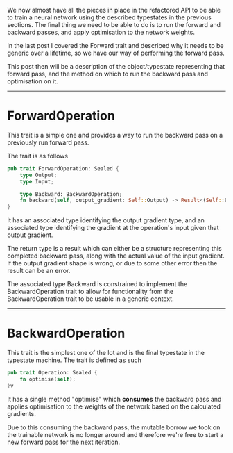 We now almost have all the pieces in place in the refactored API to be able to train a neural network using the described typestates in the previous sections. The final thing we need to be able to do is to run the forward and backward passes, and apply optimisation to the network weights.

In the last post I covered the Forward trait and described why it needs to be generic over a lifetime, so we have our way of performing the forward pass.

This post then will be a description of the object/typestate representing that forward pass, and the method on which to run the backward pass and optimisation on it.

---
# ForwardOperation #

This trait is a simple one and provides a way to run the backward pass on a previously run forward pass.

The trait is as follows

```rust
pub trait ForwardOperation: Sealed {
    type Output;
    type Input;

    type Backward: BackwardOperation;
    fn backward(self, output_gradient: Self::Output) -> Result<(Self::Backward, Self::Input)>;
}
```

It has an associated type identifying the output gradient type, and an associated type identifying the gradient at the operation's input given that output gradient.

The return type is a result which can either be a structure representing this completed backward pass, along with the actual value of the input gradient. If the output gradient shape is wrong, or due to some other error then the result can be an error.

The associated type Backward is constrained to implement the BackwardOperation trait to allow for functionality from the BackwardOperation trait to be usable in a generic context.

---
# BackwardOperation #

This trait is the simplest one of the lot and is the final typestate in the typestate machine. The trait is defined as such

```rust
pub trait Operation: Sealed {
    fn optimise(self);
}v
```

It has a single method "optimise" which **consumes** the backward pass and applies optimisation to the weights of the network based on the calculated gradients.

Due to this consuming the backward pass, the mutable borrow we took on the trainable network is no longer around and therefore we're free to start a new forward pass for the next iteration.